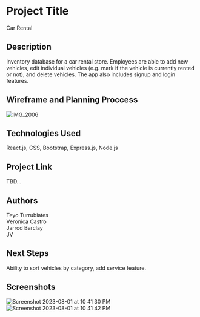 # Project Title

Car Rental

## Description

Inventory database for a car rental store. Employees are able to add new vehicles, edit individual vehicles (e.g. mark if the vehicle is currently rented or not), and delete vehicles. The app also includes signup and login features.  

## Wireframe and Planning Proccess

![IMG_2006](https://github.com/jbarcs92/car-rental/assets/136091762/33889a73-fdf2-4068-8444-0e03129679a9) 



## Technologies Used

React.js, CSS, Bootstrap, Express.js, Node.js

## Project Link

TBD...

## Authors


Teyo Turrubiates <br>
Veronica Castro <br>
Jarrod Barclay <br>
JV

## Next Steps

Ability to sort vehicles by category, add service feature.

## Screenshots
![Screenshot 2023-08-01 at 10 41 30 PM](https://github.com/jbarcs92/car-rental/assets/133605045/1944e45e-fa27-4984-9342-043c10828a53)
![Screenshot 2023-08-01 at 10 41 42 PM](https://github.com/jbarcs92/car-rental/assets/133605045/f39dd903-fa20-43d2-9999-4bcd760e2086)

